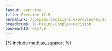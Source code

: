 ```yaml
---
layout: exercise
title: Exercise 17.9
permalink: /complex-decisions-exercises/ex_9/
breadcrumb: 17-Making-Complex-Decision
bookmarkID: ex17.9
---
```


{% include mathjax_support %}
